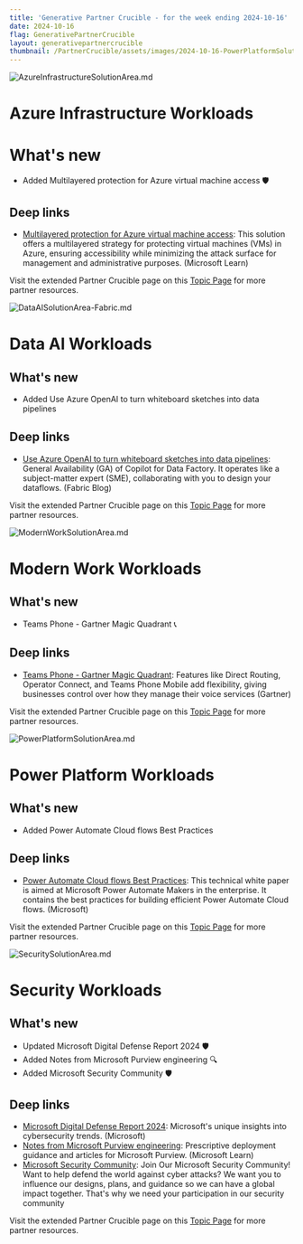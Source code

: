 ```yaml
---
title: 'Generative Partner Crucible - for the week ending 2024-10-16'
date: 2024-10-16
flag: GenerativePartnerCrucible
layout: generativepartnercrucible
thumbnail: /PartnerCrucible/assets/images/2024-10-16-PowerPlatformSolutionArea.md-image.png
---
```


![ AzureInfrastructureSolutionArea.md ]( /PartnerCrucible/assets/images/2024-10-16-AzureInfrastructureSolutionArea.md-image.png )

# Azure Infrastructure Workloads

# What's new

- Added Multilayered protection for Azure virtual machine access 🛡️

## Deep links

- [Multilayered protection for Azure virtual machine access](https://learn.microsoft.com/en-us/azure/architecture/solution-ideas/articles/multilayered-protection-azure-vm): This solution offers a multilayered strategy for protecting virtual machines (VMs) in Azure, ensuring accessibility while minimizing the attack surface for management and administrative purposes. (Microsoft Learn)

Visit the extended Partner Crucible page on this [Topic Page](https://lagimik.github.io/PartnerCrucible/AzureInfrastructureSolutionArea) for more partner resources.

![ DataAISolutionArea-Fabric.md ]( /PartnerCrucible/assets/images/2024-10-16-DataAISolutionArea-Fabric.md-image.png )

# Data AI Workloads

## What's new

- Added Use Azure OpenAI to turn whiteboard sketches into data pipelines

## Deep links

- [Use Azure OpenAI to turn whiteboard sketches into data pipelines](https://blog.fabric.microsoft.com/en-US/blog/use-azure-openai-to-turn-whiteboard-sketches-into-data-pipelines/): General Availability (GA) of Copilot for Data Factory. It operates like a subject-matter expert (SME), collaborating with you to design your dataflows. (Fabric Blog)

Visit the extended Partner Crucible page on this [Topic Page](https://lagimik.github.io/PartnerCrucible/DataAISolutionArea-Fabric) for more partner resources.

![ ModernWorkSolutionArea.md ]( /PartnerCrucible/assets/images/2024-10-16-ModernWorkSolutionArea.md-image.png )

# Modern Work Workloads

## What's new
- Teams Phone - Gartner Magic Quadrant 📞

## Deep links

- [Teams Phone - Gartner Magic Quadrant](https://www.linkedin.com/posts/eugenezozulya_gartnermagicquadrant-ucaas-teamsphone-activity-7251261422020521984-_Csa?utm_source=share&utm_medium=member_desktop): Features like Direct Routing, Operator Connect, and Teams Phone Mobile add flexibility, giving businesses control over how they manage their voice services (Gartner)

Visit the extended Partner Crucible page on this [Topic Page](https://lagimik.github.io/PartnerCrucible/ModernWorkSolutionArea) for more partner resources.

![ PowerPlatformSolutionArea.md ]( /PartnerCrucible/assets/images/2024-10-16-PowerPlatformSolutionArea.md-image.png )

# Power Platform Workloads

## What's new

- Added Power Automate Cloud flows Best Practices

## Deep links

- [Power Automate Cloud flows Best Practices](https://go.microsoft.com/fwlink/?linkid=2290320): This technical white paper is aimed at Microsoft Power Automate Makers in the enterprise. It contains the best practices for building efficient Power Automate Cloud flows. (Microsoft)

Visit the extended Partner Crucible page on this [Topic Page](https://lagimik.github.io/PartnerCrucible/PowerPlatformSolutionArea) for more partner resources.

![ SecuritySolutionArea.md ]( /PartnerCrucible/assets/images/2024-10-16-SecuritySolutionArea.md-image.png )

# Security Workloads

## What's new

- Updated Microsoft Digital Defense Report 2024 🛡️
- Added Notes from Microsoft Purview engineering 🔍
- Added Microsoft Security Community 🛡️

## Deep links

- [Microsoft Digital Defense Report 2024](http://aka.ms/MDDR): Microsoft's unique insights into cybersecurity trends. (Microsoft)
- [Notes from Microsoft Purview engineering](https://learn.microsoft.com/en-us/purview/deploymentmodels/): Prescriptive deployment guidance and articles for Microsoft Purview. (Microsoft Learn)
- [ Microsoft Security Community](https://techcommunity.microsoft.com/t5/security-compliance-and-identity/join-our-microsoft-security-community/ba-p/927888): Join Our Microsoft Security Community! Want to help defend the world against cyber attacks? We want you to influence our designs, plans, and guidance so we can have a global impact together. That's why we need your participation in our security community


Visit the extended Partner Crucible page on this [Topic Page](https://lagimik.github.io/PartnerCrucible/SecuritySolutionArea) for more partner resources.

